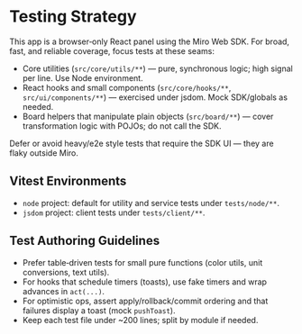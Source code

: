 # Testing Strategy

This app is a browser‑only React panel using the Miro Web SDK. For broad, fast, and reliable coverage, focus tests at these seams:

- Core utilities (`src/core/utils/**`) — pure, synchronous logic; high signal per line. Use Node environment.
- React hooks and small components (`src/core/hooks/**`, `src/ui/components/**`) — exercised under jsdom. Mock SDK/globals as needed.
- Board helpers that manipulate plain objects (`src/board/**`) — cover transformation logic with POJOs; do not call the SDK.

Defer or avoid heavy/e2e style tests that require the SDK UI — they are flaky outside Miro.

## Vitest Environments

- `node` project: default for utility and service tests under `tests/node/**`.
- `jsdom` project: client tests under `tests/client/**`.

## Test Authoring Guidelines

- Prefer table‑driven tests for small pure functions (color utils, unit conversions, text utils).
- For hooks that schedule timers (toasts), use fake timers and wrap advances in `act(...)`.
- For optimistic ops, assert apply/rollback/commit ordering and that failures display a toast (mock `pushToast`).
- Keep each test file under ~200 lines; split by module if needed.
